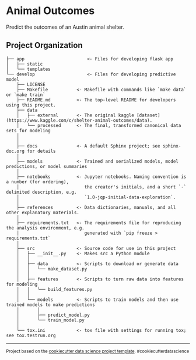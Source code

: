 Animal Outcomes
==============================

Predict the outcomes of an Austin animal shelter.

Project Organization
------------
	├── app	                       <- Files for developing flask app
	│   ├── static      
	│   └── templates
	└── develop          	       <- Files for developing predictive model
		├── LICENSE
		├── Makefile           <- Makefile with commands like `make data` or `make train`
		├── README.md          <- The top-level README for developers using this project.
		├── data
		│   ├── external       <- The original kaggle [dataset](https://www.kaggle.com/c/shelter-animal-outcomes/data).
		│   └── processed      <- The final, transformed canonical data sets for modeling
		│   
		│
		├── docs               <- A default Sphinx project; see sphinx-doc.org for details
		│
		├── models             <- Trained and serialized models, model predictions, or model summaries
		│
		├── notebooks          <- Jupyter notebooks. Naming convention is a number (for ordering),
		│                         the creator's initials, and a short `-` delimited description, e.g.
		│                         `1.0-jqp-initial-data-exploration`.
		│
		├── references         <- Data dictionaries, manuals, and all other explanatory materials.
		│
		├── requirements.txt   <- The requirements file for reproducing the analysis environment, e.g.
		│                         generated with `pip freeze > requirements.txt`
		│
		├── src                <- Source code for use in this project
		│   ├── __init__.py    <- Makes src a Python module
		│   │
		│   ├── data           <- Scripts to download or generate data
		│   │   └── make_dataset.py
		│   │
		│   ├── features       <- Scripts to turn raw data into features for modeling
		│   │   └── build_features.py
		│   │
		│   └── models         <- Scripts to train models and then use trained models to make predictions
		│       │                 
		│       ├── predict_model.py
		│       └── train_model.py     
		│
		└── tox.ini            <- tox file with settings for running tox; see tox.testrun.org


--------

<p><small>Project based on the <a target="_blank" href="https://drivendata.github.io/cookiecutter-data-science/">cookiecutter data science project template</a>. #cookiecutterdatascience</small></p>
